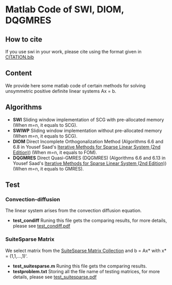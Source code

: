 # Matlab Code of SWI, DIOM, DQGMRES

## How to cite
If you use swi in your work, please cite using the format given in [CITATION.bib](https://github.com/huangna112/SWI/blob/main/CITATION.bib)

## Content
We provide here some matlab code of certain methods for solving unsymmetric positive definite linear systems Ax = b.

## Algorithms
- **SWI** Sliding window implementation of SCG with pre-allocated memory (When m=n, it equals to SCG).
- **SWIWP** Sliding window implementation without pre-allocated memory  (When m=n, it equals to SCG).
- **DIOM** Direct Incomplete Orthogonalization Method (Algorithms 6.6 and 6.8 in Yousef Saad's [Iterative Methods for Sparse Linear System (2nd Edition)](https://epubs.siam.org/doi/book/10.1137/1.9780898718003)) (When m=n, it equals to FOM).
- **DQGMRES** Direct Quasi-GMRES (DQGMRES) (Algorithms 6.6 and 6.13 in Yousef Saad's [Iterative Methods for Sparse Linear System (2nd Edition)](https://epubs.siam.org/doi/book/10.1137/1.9780898718003)) (When m=n, it equals to GMRES).

## Test
### Convection-diffusion
The linear system arises from the convection diffusion equation. 
- **test_condiff** Runing this file gets the comparing results, for more details, please see [test_condiff.pdf](https://github.com/huangna112/SWI/blob/main/test_condiff.pdf)


### SuiteSparse Matrix
We select matrix from the [SuiteSparse Matrix Collection](https://sparse.tamu.edu/) and b = Ax\* with x\* = (1,1,...,1)'.
- **test_suitesparse.m**  Runing this file gets the comparing results. 
- **testproblem.txt** Storing all the file name of testing matrices, for more details, please see [test_suitesparse.pdf](https://github.com/huangna112/SWI/blob/main/test_suitesparse.pdf)

